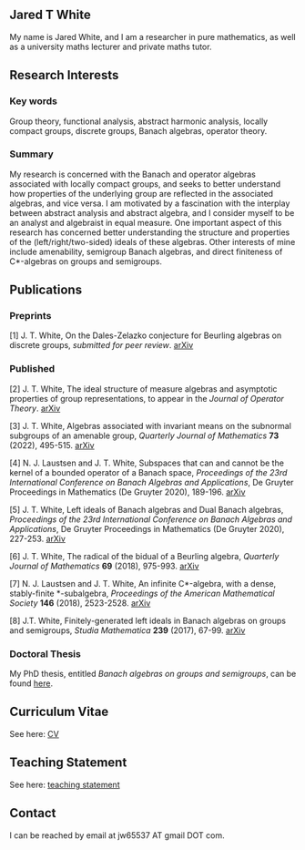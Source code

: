## Jared T White
My name is Jared White, and I am a researcher in pure mathematics, as well as a university maths lecturer and private maths tutor.

## Research Interests
### Key words
Group theory, functional analysis, abstract harmonic analysis, locally compact groups, discrete groups, Banach algebras, operator theory.
### Summary
My research is concerned with the Banach and operator algebras associated with locally compact groups, and seeks to better understand how properties of the underlying group are reflected in the associated algebras, and vice versa. I am motivated by a fascination with the interplay between abstract analysis and abstract algebra, and  I consider myself to be an analyst and algebraist in equal measure. One important aspect of this research has concerned better understanding the structure and properties of the (left/right/two-sided) ideals of these algebras.  Other interests of mine include amenability, semigroup Banach algebras, and direct finiteness of C\*-algebras on groups and semigroups. 

## Publications
### Preprints
[1] J. T. White, On the Dales-Zelazko conjecture for Beurling algebras on discrete groups, *submitted for peer review*. [arXiv](https://arxiv.org/abs/2206.13989)

### Published
[2] J. T. White, The ideal structure of measure algebras and asymptotic properties of group representations, to appear in the *Journal of Operator Theory*. [arXiv](https://arxiv.org/abs/2106.07526)

[3] J. T. White, Algebras associated with invariant means on the subnormal subgroups of an amenable group, *Quarterly Journal of Mathematics* **73** (2022), 495-515. [arXiv](https://arxiv.org/abs/2008.09069)

[4]  N. J. Laustsen and J. T. White, Subspaces that can and cannot be the kernel of a bounded operator of a Banach space, *Proceedings of the 23rd International Conference on Banach Algebras and Applications*, De Gruyter Proceedings in Mathematics (De Gruyter 2020), 189-196.
[arXiv](https://arxiv.org/abs/1811.02399)

[5] J. T. White, Left ideals of Banach algebras and Dual Banach algebras, *Proceedings of the 23rd International Conference on Banach Algebras and Applications*, De Gruyter Proceedings in Mathematics (De Gruyter 2020), 227-253.
[arXiv](https://arxiv.org/abs/1811.02393)

[6] J. T. White, The radical of the bidual of a Beurling algebra, *Quarterly Journal of Mathematics* **69** (2018), 975-993.
[arXiv](https://arxiv.org/abs/1708.09635)

[7] N. J. Laustsen and J. T. White, An infinite C\*-algebra, with a dense, stably-finite \*-subalgebra,  *Proceedings of the American Mathematical Society* **146** (2018), 2523-2528.
[arXiv](https://arxiv.org/abs/1705.05835)

[8] J.T. White, Finitely-generated left ideals in Banach algebras on groups and semigroups, *Studia Mathematica* **239** (2017), 67-99.
[arXiv](https://arxiv.org/abs/1612.05915)



### Doctoral Thesis
My PhD thesis, entitled *Banach algebras on groups and semigroups*, can be found [here](https://jaredtwhite.github.io/PhD_Thesis.pdf).

## Curriculum Vitae
See here: [CV](https://jaredtwhite.github.io/CV.pdf)

## Teaching Statement
See here: [teaching statement](https://jaredtwhite.github.io/Teaching_Statement.pdf)

## Contact
I can be reached by email at jw65537 AT gmail DOT com.

